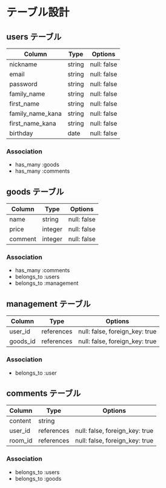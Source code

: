 # テーブル設計
<!--https://viewer.diagrams.net/?highlight=0000ff&edit=_blank&layers=1&nav=1#G1WmLXD5sMTlkkS32R9o7Q1Gpmu7joY66w-->

## users テーブル

| Column   | Type   | Options     |
| -------- | ------ | ----------- |
| nickname | string | null: false |
| email    | string | null: false |
| password | string | null: false |
| family_name| string | null: false |
| first_name| string | null: false |
| family_name_kana| string | null: false |
| first_name_kana| string | null: false |
| birthday | date   | null: false |

### Association
- has_many :goods
- has_many :comments


## goods テーブル

| Column | Type   | Options     |
| ------ | ------ | ----------- |
| name   | string | null: false |
| price  | integer| null: false |
| comment| integer| null: false |

### Association
- has_many :comments
- belongs_to :users
- belongs_to :management

## management テーブル

| Column  | Type    | Options                        |
| ------- | ------- | ------------------------------ |
| user_id | references | null: false, foreign_key: true |
| goods_id | references | null: false, foreign_key: true |

### Association

- belongs_to :user

## comments テーブル

| Column  | Type    | Options                        |
| ------- |  ------- | ------------------------------ |
| content    | string  |
| user_id | references | null: false, foreign_key: true |
| room_id | references | null: false, foreign_key: true |

### Association

- belongs_to :users
- belongs_to :goods